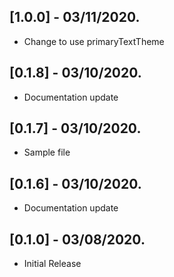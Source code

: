 ## [1.0.0] - 03/11/2020.

* Change to use primaryTextTheme

## [0.1.8] - 03/10/2020.

* Documentation update

## [0.1.7] - 03/10/2020.

* Sample file

## [0.1.6] - 03/10/2020.

* Documentation update

## [0.1.0] - 03/08/2020.

* Initial Release
